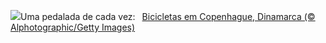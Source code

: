 ![](https://www.bing.com/th?id=OHR.CopenhagenBicycles_PT-BR5476760078_UHD.jpg&w=1000)Uma pedalada de cada vez:&nbsp;&ensp;[Bicicletas em Copenhague, Dinamarca (© Alphotographic/Getty Images)](https://www.bing.com/th?id=OHR.CopenhagenBicycles_PT-BR5476760078_UHD.jpg)
<br><br/>
